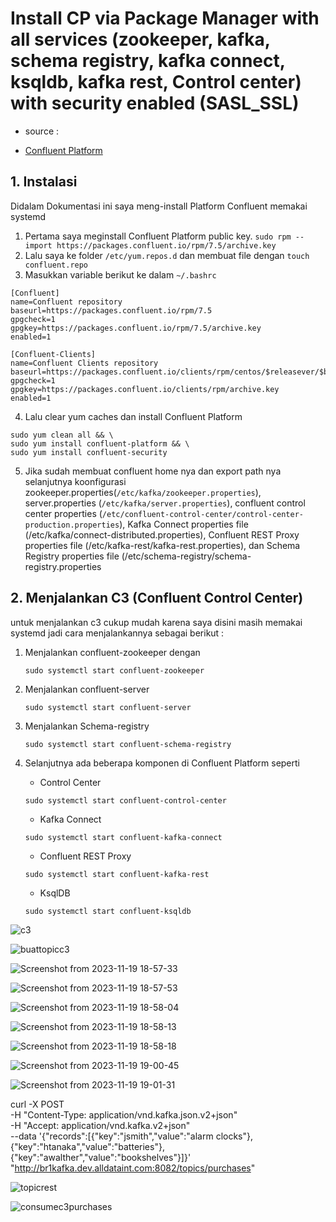 # Install CP via Package Manager with all services (zookeeper, kafka, schema registry, kafka connect, ksqldb, kafka rest, Control center) with security enabled (SASL_SSL)
- source :
* [Confluent Platform](https://docs.confluent.io/platform/current/installation/installing_cp/rhel-centos.html)

## 1. Instalasi

Didalam Dokumentasi ini saya meng-install Platform Confluent memakai systemd
1. Pertama saya meginstall Confluent Platform public key.
`sudo rpm --import https://packages.confluent.io/rpm/7.5/archive.key`
2. Lalu saya ke folder `/etc/yum.repos.d` dan membuat file dengan `touch confluent.repo`
3. Masukkan variable berikut ke dalam `~/.bashrc`
```
[Confluent]
name=Confluent repository
baseurl=https://packages.confluent.io/rpm/7.5
gpgcheck=1
gpgkey=https://packages.confluent.io/rpm/7.5/archive.key
enabled=1

[Confluent-Clients]
name=Confluent Clients repository
baseurl=https://packages.confluent.io/clients/rpm/centos/$releasever/$basearch
gpgcheck=1
gpgkey=https://packages.confluent.io/clients/rpm/archive.key
enabled=1
```
4. Lalu clear yum caches dan install Confluent Platform
```
sudo yum clean all && \
sudo yum install confluent-platform && \
sudo yum install confluent-security
```
5. Jika sudah membuat confluent home nya dan export path nya selanjutnya koonfigurasi zookeeper.properties(`/etc/kafka/zookeeper.properties`), server.properties (`/etc/kafka/server.properties`), confluent control center properties (`/etc/confluent-control-center/control-center-production.properties`), Kafka Connect properties file (/etc/kafka/connect-distributed.properties), Confluent REST Proxy properties file (/etc/kafka-rest/kafka-rest.properties), dan Schema Registry properties file (/etc/schema-registry/schema-registry.properties

## 2. Menjalankan C3 (Confluent Control Center)

untuk menjalankan c3 cukup mudah karena saya disini masih memakai systemd jadi cara menjalankannya sebagai berikut : 
1. Menjalankan confluent-zookeeper dengan
   
   `sudo systemctl start confluent-zookeeper`
   
3. Menjalankan confluent-server
   
   `sudo systemctl start confluent-server`
   
4. Menjalankan Schema-registry
   
   `sudo systemctl start confluent-schema-registry`
   
5. Selanjutnya ada beberapa komponen di Confluent Platform seperti
   
   - Control Center
     
   `sudo systemctl start confluent-control-center`
   
   - Kafka Connect

   `sudo systemctl start confluent-kafka-connect`

   - Confluent REST Proxy
     
   `sudo systemctl start confluent-kafka-rest`

   - KsqlDB
     
   `sudo systemctl start confluent-ksqldb`

![c3](https://github.com/mfahryan/Learning-Kafka/assets/112185850/5ebb6eeb-b568-4eda-bed9-0ebba9ef62f6)

![buattopicc3](https://github.com/mfahryan/Learning-Kafka/assets/112185850/c8464027-65ad-421f-aed3-56b11ca4e5a7)

![Screenshot from 2023-11-19 18-57-33](https://github.com/mfahryan/Learning-Kafka/assets/112185850/77140271-ad4b-47a8-9eb6-4ef11830dca9)

![Screenshot from 2023-11-19 18-57-53](https://github.com/mfahryan/Learning-Kafka/assets/112185850/6960be60-a504-48a6-b085-0eefaa35e4ed)

![Screenshot from 2023-11-19 18-58-04](https://github.com/mfahryan/Learning-Kafka/assets/112185850/7a501e55-94ca-4fa3-a5df-76a75154a977)

![Screenshot from 2023-11-19 18-58-13](https://github.com/mfahryan/Learning-Kafka/assets/112185850/8245bbec-1df2-4b57-bfcb-2edc86f7eba0)

![Screenshot from 2023-11-19 18-58-18](https://github.com/mfahryan/Learning-Kafka/assets/112185850/bccd7174-6941-4ec9-babd-103024f2e688)

![Screenshot from 2023-11-19 19-00-45](https://github.com/mfahryan/Learning-Kafka/assets/112185850/a4c44ea3-8a1b-40d7-8ec6-5f5ce53e0936)

![Screenshot from 2023-11-19 19-01-31](https://github.com/mfahryan/Learning-Kafka/assets/112185850/7f5f4ebb-a976-4768-a851-ef8c02242336)

curl -X POST \
     -H "Content-Type: application/vnd.kafka.json.v2+json" \
     -H "Accept: application/vnd.kafka.v2+json" \
     --data '{"records":[{"key":"jsmith","value":"alarm clocks"},{"key":"htanaka","value":"batteries"},{"key":"awalther","value":"bookshelves"}]}' \
     "http://br1kafka.dev.alldataint.com:8082/topics/purchases"

![topicrest](https://github.com/mfahryan/Learning-Kafka/assets/112185850/b27c8668-7eca-430c-8fe9-1cff5f128c77)

![consumec3purchases](https://github.com/mfahryan/Learning-Kafka/assets/112185850/11278e8a-7533-490f-9069-0d047da86bd6)












